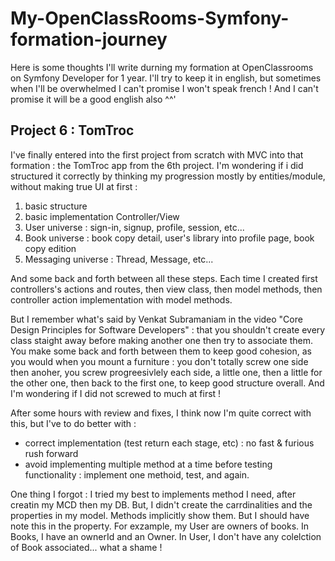 # My-OpenClassRooms-Symfony-formation-journey
Here is some thoughts I'll write durning my formation at OpenClassrooms on Symfony Developer for 1 year. I'll try to keep it in english, but sometimes when I'll be overwhelmed I can't promise I won't speak french ! And I can't promise it will be a good english also ^^'

## Project 6 : TomTroc

I've finally entered into the first project from scratch with MVC into that formation : the TomTroc app from the 6th project.
I'm wondering if i did structured it correctly by thinking my progression mostly by entities/module, without making true UI at first :
1. basic structure
2. basic implementation Controller/View
3. User universe : sign-in, signup, profile, session, etc...
4. Book universe : book copy detail, user's library into profile page, book copy edition
5. Messaging universe : Thread, Message, etc...

And some back and forth between all these steps. Each time I created first controllers's actions and routes, then view class, then model methods, then controller action implementation with model methods.

But I remember what's said by Venkat Subramaniam in the video "Core Design Principles for Software Developers" : that you shouldn't create every class staight away before making another one then try to associate them. You make some back and forth between them to keep good cohesion, as you would when you mount a furniture : you don't totally screw one side then anoher, you screw progreesivlely each side, a little one, then a little for the other one, then back to the first one, to keep good structure overall. And I'm wondering if I did not screwed to much at first !

After some hours with review and fixes, I think now I'm quite correct with this, but I've to do better with :
- correct implementation (test return each stage, etc) : no fast & furious rush forward
- avoid implementing multiple method at a time before testing functionality : implement one methoid, test, and again.

One thing I forgot : I tried my best to implements method I need, after creatin my MCD then my DB. But, I didn't create the carrdinalities and the properties in my model. Methods implicitly show them. But I should have note this in the property. 
For exzample, my User are owners of books. In Books, I have an ownerId and an Owner.  In User, I don't have any colelction of Book associated... what a shame !
